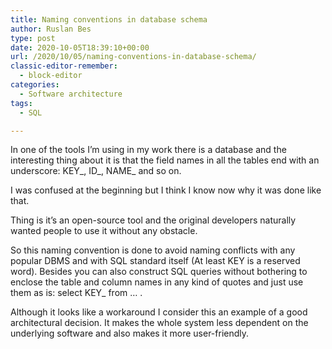 ```yaml
---
title: Naming conventions in database schema
author: Ruslan Bes
type: post
date: 2020-10-05T18:39:10+00:00
url: /2020/10/05/naming-conventions-in-database-schema/
classic-editor-remember:
  - block-editor
categories:
  - Software architecture
tags:
  - SQL

---
```

In one of the tools I&#8217;m using in my work there is a database and the interesting thing about it is that the field names in all the tables end with an underscore: KEY\_, ID\_, NAME_ and so on. 

I was confused at the beginning but I think I know now why it was done like that. 

Thing is it&#8217;s an open-source tool and the original developers naturally wanted people to use it without any obstacle. 

So this naming convention is done to avoid naming conflicts with any popular DBMS and with SQL standard itself (At least KEY is a reserved word). Besides you can also construct SQL queries without bothering to enclose the table and column names in any kind of quotes and just use them as is: select KEY_ from &#8230; .

Although it looks like a workaround I consider this an example of a good architectural decision. It makes the whole system less dependent on the underlying software and also makes it more user-friendly.